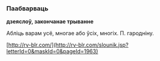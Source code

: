 ### Паабварваць
**дзеяслоў, закончанае трыванне**

Абліць варам усё, многае або ўсіх, многіх. П. гародніну.

<a rel="author">[http://rv-blr.com/](http://rv-blr.com/slounik.jsp?letterId=0&maskId=0&pageId=1963)</a>
